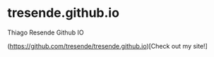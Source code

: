 # tresende.github.io
Thiago Resende Github IO


(https://github.com/tresende/tresende.github.io)[Check out my site!]
